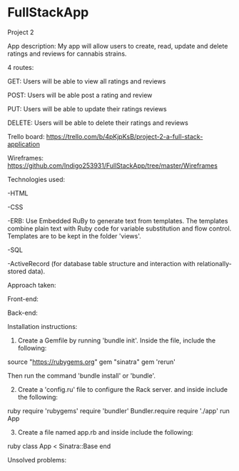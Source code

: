 # FullStackApp
Project 2

App description: My app will allow users to create, read, update and delete ratings and reviews for cannabis strains.


4 routes: 

GET:  Users will be able to view all ratings and reviews

POST: Users will be able post a rating and review 

PUT: Users will be able to update their ratings reviews

DELETE: Users will be able to delete their ratings and reviews

Trello board: https://trello.com/b/4pKjpKsB/project-2-a-full-stack-application

Wireframes: https://github.com/Indigo253931/FullStackApp/tree/master/Wireframes

Technologies used: 

-HTML

-CSS

-ERB: Use Embedded RuBy to generate text from templates. The templates combine plain text with Ruby code for variable substitution and flow control. Templates are to be kept in the folder 'views'.

-SQL

-ActiveRecord (for database table structure and interaction with relationally-stored data).


Approach taken:


Front-end: 


Back-end: 

Installation instructions:

1. Create a Gemfile by running 'bundle init'. 
Inside the file, include the following: 

source "https://rubygems.org"
gem "sinatra"
gem 'rerun'

Then run the command 'bundle install' or 'bundle'.

2. Create a 'config.ru' file to configure the Rack server. and inside include the following: 

ruby
require 'rubygems'
require 'bundler'
Bundler.require
require './app'
run App


3. Create a file named app.rb and inside include the following: 

ruby
class App < Sinatra::Base
end

Unsolved problems:

